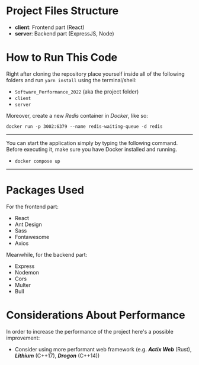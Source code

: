 # Project Files Structure
* **client**: Frontend part (React)
* **server**: Backend part (ExpressJS, Node)

# How to Run This Code
Right after cloning the repository place yourself inside all of the following folders and run `yarn install` using the terminal/shell:
* `Software_Performance_2022` (aka the project folder)
* `client`
* `server`

Moreover, create a new *Redis* container in *Docker*, like so:
```
docker run -p 3002:6379 --name redis-waiting-queue -d redis
```

****
You can start the application simply by typing the following command. Before executing it, make sure you have Docker installed and running.
* `docker compose up`

***

# Packages Used
For the frontend part:
* React
* Ant Design
* Sass
* Fontawesome
* Axios

Meanwhile, for the backend part:
* Express
* Nodemon
* Cors
* Multer
* Bull

# Considerations About Performance
In order to increase the performance of the project here's a possible improvement:

* Consider using more performant web framework (e.g. ***Actix Web*** (Rust), ***Lithium*** (C++17), ***Drogon*** (C++14))
